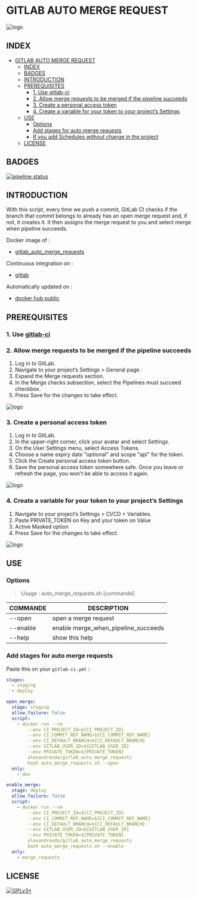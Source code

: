 # GITLAB AUTO MERGE REQUEST

![logo](https://assets.gitlab-static.net/uploads/-/system/project/avatar/15684701/Octicons-git-pull-request.svg.png)

## INDEX

- [GITLAB AUTO MERGE REQUEST](#gitlab-auto-merge-request)
  - [INDEX](#index)
  - [BADGES](#badges)
  - [INTRODUCTION](#introduction)
  - [PREREQUISITES](#prerequisites)
    - [1. Use gitlab-ci](#1-use-gitlab-ci)
    - [2. Allow merge requests to be merged if the pipeline succeeds](#2-allow-merge-requests-to-be-merged-if-the-pipeline-succeeds)
    - [3. Create a personal access token](#3-create-a-personal-access-token)
    - [4. Create a variable for your token to your project’s Settings](#4-create-a-variable-for-your-token-to-your-projects-settings)
  - [USE](#use)
    - [Options](#options)
    - [Add stages for auto merge requests](#add-stages-for-auto-merge-requests)
    - [If you add Schedules without change in the project](#if-you-add-schedules-without-change-in-the-project)
  - [LICENSE](#license)

## BADGES

[![pipeline status](https://gitlab.com/oda-alexandre/gitlab_auto_merge_requests/badges/master/pipeline.svg)](https://gitlab.com/oda-alexandre/gitlab_auto_merge_requests/commits/master)

## INTRODUCTION

With this script, every time we push a commit, GitLab CI checks if the branch that commit belongs to already has an open merge request and, if not, it creates it. It then assigns the merge request to you and select merge when pipeline succeeds.

Docker image of :

- [gitlab_auto_merge_requests](https://github.com/oda-alexandre/gitlab_auto_merge_requests)

Continuous integration on :

- [gitlab](https://gitlab.com/oda-alexandre/gitlab_auto_merge_requests/pipelines)

Automatically updated on :

- [docker hub public](https://hub.docker.com/r/alexandreoda/gitlab_auto_merge_requests/)

## PREREQUISITES

### 1. Use [gitlab-ci](https://docs.gitlab.com/ee/ci/introduction/)

### 2. Allow merge requests to be merged if the pipeline succeeds

1. Log in to GitLab.
2. Navigate to your project’s Settings > General page.
3. Expand the Merge requests section.
4. In the Merge checks subsection, select the Pipelines must succeed checkbox.
5. Press Save for the changes to take effect.

![logo](https://docs.gitlab.com/ee/user/project/merge_requests/img/merge_when_pipeline_succeeds_only_if_succeeds_settings.png)

### 3. Create a personal access token

1. Log in to GitLab.
2. In the upper-right corner, click your avatar and select Settings.
3. On the User Settings menu, select Access Tokens.
4. Choose a name expiry date "optional" and scope "api" for the token.
5. Click the Create personal access token button.
6. Save the personal access token somewhere safe. Once you leave or refresh the page, you won’t be able to access it again.

![logo](https://images.squarespace-cdn.com/content/v1/5303cdc2e4b01fb736d82734/1557321361423-F78U9WS7NI3W6KUCN29W/ke17ZwdGBToddI8pDm48kKRIxJw6JXQsGoBfMy22rgkUqsxRUqqbr1mOJYKfIPR7LoDQ9mXPOjoJoqy81S2I8N_N4V1vUb5AoIIIbLZhVYxCRW4BPu10St3TBAUQYVKcXMgrqKFUlKKTB7iVgGQWiibKadpQIqE8BEk2KjXNgNch2G43s4DdYMywhv8CEFGU/gitlab-access-token-details-2.png)

### 4. Create a variable for your token to your project’s Settings

1. Navigate to your project’s Settings > CI/CD > Variables.
2. Paste PRIVATE_TOKEN on Key and your token on Value
3. Active Masked option
4. Press Save for the changes to take effect.

![logo](https://i.stack.imgur.com/9sRJD.png)

## USE

### Options

> Usage : auto_merge_requests.sh [commande]

COMMANDE            | DESCRIPTION
--------------------|----------------------------------------------------------
--open              | open a merge request
--enable            | enable merge_when_pipeline_succeeds
--help              | show this help

### Add stages for auto merge requests

Paste this on your ```gitlab-ci.yml``` :

```yml
stages:
  - staging
  - deploy

open_merge:
  stage: staging
  allow_failure: false
  script:
    - docker run --rm
        --env CI_PROJECT_ID=${CI_PROJECT_ID}
        --env CI_COMMIT_REF_NAME=${CI_COMMIT_REF_NAME}
        --env CI_DEFAULT_BRANCH=${CI_DEFAULT_BRANCH}
        --env GITLAB_USER_ID=${GITLAB_USER_ID}
        --env PRIVATE_TOKEN=${PRIVATE_TOKEN}
        alexandreoda/gitlab_auto_merge_requests
        bash auto_merge_requests.sh --open
  only:
    - dev

enable_merge:
  stage: deploy
  allow_failure: false
  script:
    - docker run --rm
        --env CI_PROJECT_ID=${CI_PROJECT_ID}
        --env CI_COMMIT_REF_NAME=${CI_COMMIT_REF_NAME}
        --env CI_DEFAULT_BRANCH=${CI_DEFAULT_BRANCH}
        --env GITLAB_USER_ID=${GITLAB_USER_ID}
        --env PRIVATE_TOKEN=${PRIVATE_TOKEN}
        alexandreoda/gitlab_auto_merge_requests
        bash auto_merge_requests.sh --enable
  only:
    - merge_requests
```

## LICENSE

[![GPLv3+](http://gplv3.fsf.org/gplv3-127x51.png)](https://gitlab.com/oda-alexandre/gitlab_auto_merge_requests/blob/master/LICENSE)
